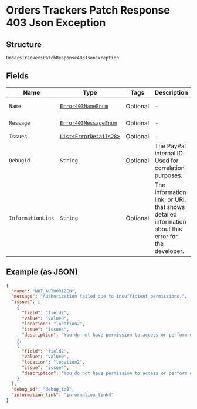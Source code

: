 
# Orders Trackers Patch Response 403 Json Exception

## Structure

`OrdersTrackersPatchResponse403JsonException`

## Fields

| Name | Type | Tags | Description | Getter | Setter |
|  --- | --- | --- | --- | --- | --- |
| `Name` | [`Error403NameEnum`](../../doc/models/error-403-name-enum.md) | Optional | - | Error403NameEnum getName() | setName(Error403NameEnum name) |
| `Message` | [`Error403MessageEnum`](../../doc/models/error-403-message-enum.md) | Optional | - | Error403MessageEnum getMessageField() | setMessageField(Error403MessageEnum messageField) |
| `Issues` | [`List<ErrorDetails28>`](../../doc/models/error-details-28.md) | Optional | - | List<ErrorDetails28> getIssues() | setIssues(List<ErrorDetails28> issues) |
| `DebugId` | `String` | Optional | The PayPal internal ID. Used for correlation purposes. | String getDebugId() | setDebugId(String debugId) |
| `InformationLink` | `String` | Optional | The information link, or URI, that shows detailed information about this error for the developer. | String getInformationLink() | setInformationLink(String informationLink) |

## Example (as JSON)

```json
{
  "name": "NOT_AUTHORIZED",
  "message": "Authorization failed due to insufficient permissions.",
  "issues": [
    {
      "field": "field2",
      "value": "value0",
      "location": "location2",
      "issue": "issue4",
      "description": "You do not have permission to access or perform operations on this resource."
    },
    {
      "field": "field2",
      "value": "value0",
      "location": "location2",
      "issue": "issue4",
      "description": "You do not have permission to access or perform operations on this resource."
    }
  ],
  "debug_id": "debug_id0",
  "information_link": "information_link4"
}
```

